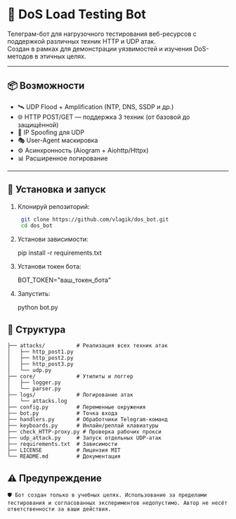 # 🚀 DoS Load Testing Bot

Телеграм-бот для нагрузочного тестирования веб-ресурсов с поддержкой различных техник HTTP и UDP атак.  
Создан в рамках для демонстрации уязвимостей и изучения DoS-методов в этичных целях.

---

## 📦 Возможности

- 🛰️ UDP Flood + Amplification (NTP, DNS, SSDP и др.)
- 🌐 HTTP POST/GET — поддержка 3 техник (от базовой до защищённой)
- 🔄 IP Spoofing для UDP
- 🎭 User-Agent маскировка
- ⚙️ Асинхронность (Aiogram + Aiohttp/Httpx)
- 📊 Расширенное логирование

---

## 🔧 Установка и запуск

1. Клонируй репозиторий:
   ```bash
    git clone https://github.com/vlagik/dos_bot.git
    cd dos_bot


2. Установи зависимости:

    pip install -r requirements.txt


3. Установи токен бота:

    BOT_TOKEN="ваш_токен_бота"


4. Запустить:

    python bot.py



## 📁 Структура
    ├── attacks/          # Реализация всех техник атак
    │   ├── http_post1.py
    │   ├── http_post2.py
    │   ├── http_post3.py
    │   └── udp.py
    ├── core/             # Утилиты и логгер
    │   ├── logger.py
    │   └── parser.py
    ├── logs/             # Логирование атак
    │   └── attacks.log
    ├── config.py         # Переменные окружения
    ├── bot.py            # Точка входа
    ├── handlers.py       # Обработчики Telegram-команд
    ├── keyboards.py      # Инлайн/реплай клавиатуры
    ├── check_HTTP-proxy.py # Проверка рабочих прокси
    ├── udp_attack.py     # Запуск отдельных UDP-атак
    ├── requirements.txt  # Зависимости
    ├── LICENSE           # Лицензия MIT
    └── README.md         # Документация



## ⚠️ Предупреждение
    🛡️ Бот создан только в учебных целях. Использование за пределами тестирования и согласованных экспериментов недопустимо. Автор не несёт ответственности за ваши действия.
